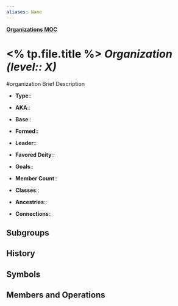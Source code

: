 ```yaml
---
aliases: Name
---
```

**[Organizations MOC](Myrria%20MOC.md#Organizations)**
# <% tp.file.title %> *Organization (level:: X)*
#organization 
Brief Description

- **Type**:: 
- **AKA**:: 
- **Base**:: 
- **Formed**:: 
- **Leader**:: 
- **Favored Deity**:: 
- **Goals**:: 

- **Member Count**:: 
- **Classes**:: 
- **Ancestries**:: 
- **Connections**:: 

## Subgroups

## History

## Symbols

## Members and Operations
